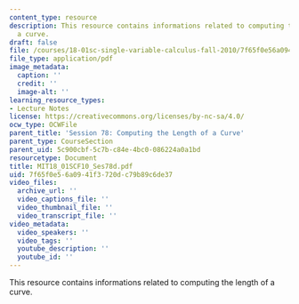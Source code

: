```yaml
---
content_type: resource
description: This resource contains informations related to computing the length of
  a curve.
draft: false
file: /courses/18-01sc-single-variable-calculus-fall-2010/7f65f0e56a0941f3720dc79b89c6de37_MIT18_01SCF10_Ses78d.pdf
file_type: application/pdf
image_metadata:
  caption: ''
  credit: ''
  image-alt: ''
learning_resource_types:
- Lecture Notes
license: https://creativecommons.org/licenses/by-nc-sa/4.0/
ocw_type: OCWFile
parent_title: 'Session 78: Computing the Length of a Curve'
parent_type: CourseSection
parent_uid: 5c900cbf-5c7b-c84e-4bc0-086224a0a1bd
resourcetype: Document
title: MIT18_01SCF10_Ses78d.pdf
uid: 7f65f0e5-6a09-41f3-720d-c79b89c6de37
video_files:
  archive_url: ''
  video_captions_file: ''
  video_thumbnail_file: ''
  video_transcript_file: ''
video_metadata:
  video_speakers: ''
  video_tags: ''
  youtube_description: ''
  youtube_id: ''
---
```

This resource contains informations related to computing the length of a curve.
